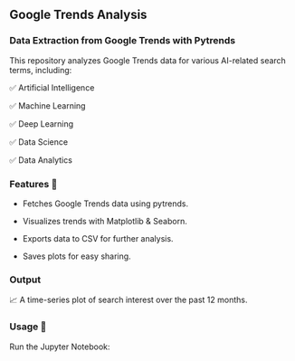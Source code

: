 ## Google Trends Analysis


### Data Extraction from Google Trends with Pytrends

This repository analyzes Google Trends data for various AI-related search terms, including:

✅ Artificial Intelligence

✅ Machine Learning

✅ Deep Learning

✅ Data Science

✅ Data Analytics



### Features 🚀

* Fetches Google Trends data using pytrends.
    
* Visualizes trends with Matplotlib & Seaborn.
    
* Exports data to CSV for further analysis.
    
* Saves plots for easy sharing.
    


### Output

📈 A time-series plot of search interest over the past 12 months.


### Usage 📌

Run the Jupyter Notebook:
